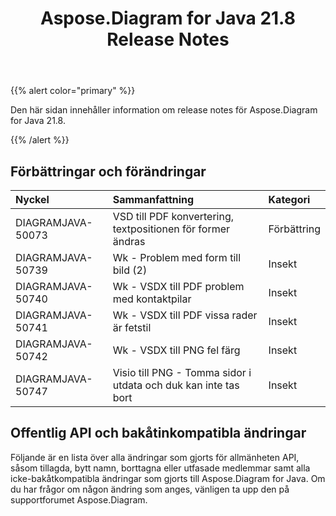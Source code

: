 ﻿---
title: Aspose.Diagram for Java 21.8 Release Notes
type: docs
weight: 5
url: /sv/java/aspose-diagram-for-java-21-8-release-notes/
---
{{% alert color="primary" %}}

Den här sidan innehåller information om release notes för Aspose.Diagram for Java 21.8.

{{% /alert %}}
## **Förbättringar och förändringar**  ##

|**Nyckel**|**Sammanfattning**|**Kategori**|
|:- |:- |:- |
|DIAGRAMJAVA-50073|VSD till PDF konvertering, textpositionen för former ändras|Förbättring|
|DIAGRAMJAVA-50739|Wk - Problem med form till bild (2)|Insekt|
|DIAGRAMJAVA-50740|Wk - VSDX till PDF problem med kontaktpilar|Insekt|
|DIAGRAMJAVA-50741|Wk - VSDX till PDF vissa rader är fetstil|Insekt|
|DIAGRAMJAVA-50742|Wk - VSDX till PNG fel färg|Insekt|
|DIAGRAMJAVA-50747|Visio till PNG - Tomma sidor i utdata och duk kan inte tas bort|Insekt|
## **Offentlig API och bakåtinkompatibla ändringar**
Följande är en lista över alla ändringar som gjorts för allmänheten API, såsom tillagda, bytt namn, borttagna eller utfasade medlemmar samt alla icke-bakåtkompatibla ändringar som gjorts till Aspose.Diagram for Java. Om du har frågor om någon ändring som anges, vänligen ta upp den på supportforumet Aspose.Diagram.

